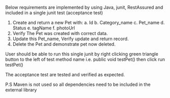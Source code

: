 Below requirements are implemented by using Java, junit, RestAssured and included in a single junit test (acceptance test)


1. Create and return a new Pet with:
a. Id
b. Category_name
c. Pet_name
d. Status
e. tagName
f. photoUrl
2. Verify The Pet was created with correct data.
3. Update this Pet_name, Verify update and return record.
4. Delete the Pet and demonstrate pet now deleted.


User should be able to run this single junit by right clicking green triangle button to the left of test method name i.e. public void testPet()
then click run testPet()

The acceptance test are tested and verified as expected.

P.S Maven is not used so all dependencies need to be included in the external library
